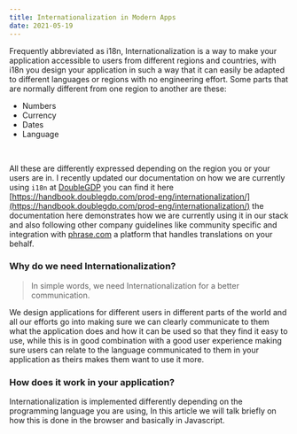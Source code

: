 ```yaml
---
title: Internationalization in Modern Apps
date: 2021-05-19
---
```



Frequently abbreviated as i18n, Internationalization is a way to make your application accessible to users from different regions and countries, with i18n you design your application in such a way that it can easily be adapted to different languages or regions with no engineering effort.
Some parts that are normally different from one region to another are these:
- Numbers
- Currency
- Dates
- Language 

<br />

All these are differently expressed depending on the region you or your users are in. I recently updated our documentation on how we are currently using `i18n` at [DoubleGDP](https://doublegdp.com) you can find it here [https://handbook.doublegdp.com/prod-eng/internationalization/](https://handbook.doublegdp.com/prod-eng/internationalization/) the documentation here demonstrates how we are currently using it in our stack and also following other company guidelines like community specific and integration with [phrase.com](https://phrase.com) a platform that handles translations on your behalf.

### Why do we need Internationalization?

> In simple words, we need Internationalization for a better communication. 

We design applications for different users in different parts of the world and all our efforts go into making sure we can clearly communicate to them what the application does and how it can be used so that they find it easy to use, while this is in good combination with a good user experience making sure users can relate to the language communicated to them in your application as theirs makes them want to use it more. 

### How does it work in your application?

Internationalization is implemented differently depending on the programming language you are using, In this article we will talk briefly on how this is done in the browser and basically in Javascript. 

